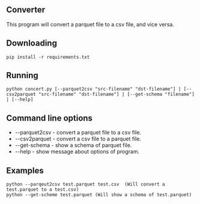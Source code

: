 ## Converter

This program will convert a parquet file to a csv file, and vice versa.

## Downloading

```
pip install -r requirements.txt
```

## Running

```
python concert.py [--parquet2csv "src-filename" "dst-filename"] | [--csv2parquet "src-filename" "dst-filename"] | [--get-schema "filename"] | [--help]
```

## Command line options

-   --parquet2csv - convert a parquet file to a csv file.
-   --csv2parquet - convert a csv file to a parquet file.
-   --get-schema - show a schema of parquet file.
-   --help - show message about options of program.

## Examples

```
python --parqeut2csv test.parquet test.csv  (Will convert a test.parquet to a test.csv)
python --get-scheme test.parquet (Will show a schema of test.parquet)
```
